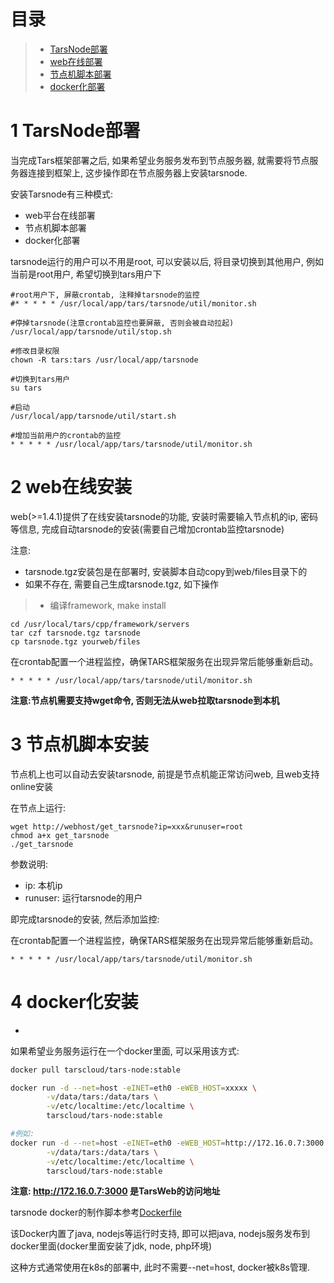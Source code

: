 
# 目录
> * [TarsNode部署](#chapter-1)
> * [web在线部署](#chapter-2)
> * [节点机脚本部署](#chapter-3)
> * [docker化部署](#chapter-4)

# 1 <span id="chapter-1"></span>TarsNode部署

当完成Tars框架部署之后, 如果希望业务服务发布到节点服务器, 就需要将节点服务器连接到框架上, 这步操作即在节点服务器上安装tarsnode.

安装Tarsnode有三种模式:
- web平台在线部署
- 节点机脚本部署
- docker化部署

tarsnode运行的用户可以不用是root, 可以安装以后, 将目录切换到其他用户, 例如当前是root用户, 希望切换到tars用户下

```
#root用户下, 屏蔽crontab, 注释掉tarsnode的监控
#* * * * * /usr/local/app/tars/tarsnode/util/monitor.sh

#停掉tarsnode(注意crontab监控也要屏蔽, 否则会被自动拉起)
/usr/local/app/tarsnode/util/stop.sh

#修改目录权限
chown -R tars:tars /usr/local/app/tarsnode

#切换到tars用户
su tars

#启动
/usr/local/app/tarsnode/util/start.sh

#增加当前用户的crontab的监控
* * * * * /usr/local/app/tars/tarsnode/util/monitor.sh
```

# 2 <span id="chapter-2"></span>web在线安装

web(>=1.4.1)提供了在线安装tarsnode的功能, 安装时需要输入节点机的ip, 密码等信息, 完成自动tarsnode的安装(需要自己增加crontab监控tarsnode)

注意:
- tarsnode.tgz安装包是在部署时, 安装脚本自动copy到web/files目录下的
- 如果不存在, 需要自己生成tarsnode.tgz, 如下操作
>- 编译framework, make install
```
cd /usr/local/tars/cpp/framework/servers
tar czf tarsnode.tgz tarsnode
cp tarsnode.tgz yourweb/files
```

在crontab配置一个进程监控，确保TARS框架服务在出现异常后能够重新启动。
```
* * * * * /usr/local/app/tars/tarsnode/util/monitor.sh
```

**注意:节点机需要支持wget命令, 否则无法从web拉取tarsnode到本机**

# 3 <span id="chapter-3"></span>节点机脚本安装

节点机上也可以自动去安装tarsnode, 前提是节点机能正常访问web, 且web支持online安装

在节点上运行:
```
wget http://webhost/get_tarsnode?ip=xxx&runuser=root
chmod a+x get_tarsnode
./get_tarsnode
```

参数说明:
- ip: 本机ip
- runuser: 运行tarsnode的用户

即完成tarsnode的安装, 然后添加监控:

在crontab配置一个进程监控，确保TARS框架服务在出现异常后能够重新启动。
```
* * * * * /usr/local/app/tars/tarsnode/util/monitor.sh
```

# 4 <span id="chapter-4"></span>docker化安装

- 
如果希望业务服务运行在一个docker里面, 可以采用该方式:

```sh
docker pull tarscloud/tars-node:stable
```

```sh
docker run -d --net=host -eINET=eth0 -eWEB_HOST=xxxxx \
        -v/data/tars:/data/tars \
        -v/etc/localtime:/etc/localtime \
        tarscloud/tars-node:stable

#例如:
docker run -d --net=host -eINET=eth0 -eWEB_HOST=http://172.16.0.7:3000 \
        -v/data/tars:/data/tars \
        -v/etc/localtime:/etc/localtime \
        tarscloud/tars-node:stable     
```

**注意: http://172.16.0.7:3000 是TarsWeb的访问地址**

tarsnode docker的制作脚本参考[Dockerfile](https://github.com/TarsCloud/TarsDocker/blob/master/tarsnode/Dockerfile)

该Docker内置了java, nodejs等运行时支持, 即可以把java, nodejs服务发布到docker里面(docker里面安装了jdk, node, php环境)

这种方式通常使用在k8s的部署中, 此时不需要--net=host, docker被k8s管理.

